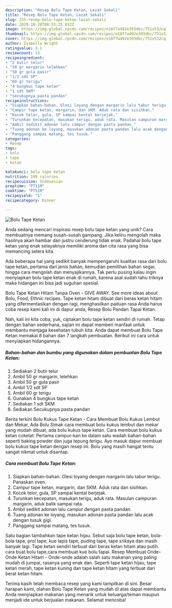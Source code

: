 ```yaml
---
description: "Resep Bolu Tape Ketan, Lezat Sekali"
title: "Resep Bolu Tape Ketan, Lezat Sekali"
slug: 255-resep-bolu-tape-ketan-lezat-sekali
date: 2020-10-20T08:53:25.032Z
image: https://img-global.cpcdn.com/recipes/e18f7a492e393dbc/751x532cq70/bolu-tape-ketan-foto-resep-utama.jpg
thumbnail: https://img-global.cpcdn.com/recipes/e18f7a492e393dbc/751x532cq70/bolu-tape-ketan-foto-resep-utama.jpg
cover: https://img-global.cpcdn.com/recipes/e18f7a492e393dbc/751x532cq70/bolu-tape-ketan-foto-resep-utama.jpg
author: Isabella Wright
ratingvalue: 3.1
reviewcount: 13
recipeingredient:
- "2 butir telur"
- "50 gr margarin lelehkan"
- "50 gr gula pasir"
- "1/2 sdt SP"
- "60 gr terigu"
- "4 bungkus tape ketan"
- "1 sdt SKM"
- "Secukupnya pasta pandan"
recipeinstructions:
- "Siapkan bahan-bahan. Olesi loyang dengan margarin lalu tabur terigu. Panaskan oven."
- "Campur tape ketan, margarin, dan SKM. Aduk rata dan sisihkan."
- "Kocok telor, gula, SP sampai kental berjejak."
- "Turunkan kecepatan, masukan terigu, aduk rata. Masulan campuran margarin, aduk balik sampai rata."
- "Ambil sedikit adonan lalu campur dengan pasta pandan."
- "Tuang adonan ke loyang, masukan adonan pasta pandan lalu acak dengan tusuk gigi."
- "Panggang sampai matang, tes tusuk."
categories:
- Resep
tags:
- bolu
- tape
- ketan

katakunci: bolu tape ketan 
nutrition: 199 calories
recipecuisine: Indonesian
preptime: "PT11M"
cooktime: "PT51M"
recipeyield: "1"
recipecategory: Dinner

---
```



![Bolu Tape Ketan](https://img-global.cpcdn.com/recipes/e18f7a492e393dbc/751x532cq70/bolu-tape-ketan-foto-resep-utama.jpg)

Anda sedang mencari inspirasi resep bolu tape ketan yang unik? Cara membuatnya memang susah-susah gampang. Jika keliru mengolah maka hasilnya akan hambar dan justru cenderung tidak enak. Padahal bolu tape ketan yang enak selayaknya memiliki aroma dan cita rasa yang bisa memancing selera kita.

Ada beberapa hal yang sedikit banyak mempengaruhi kualitas rasa dari bolu tape ketan, pertama dari jenis bahan, kemudian pemilihan bahan segar, hingga cara mengolah dan menyajikannya. Tak perlu pusing kalau ingin menyiapkan bolu tape ketan enak di rumah, karena asal sudah tahu triknya maka hidangan ini bisa jadi suguhan spesial.

Bolu Tape Ketan Hitam Tanpa Oven - GIVE AWAY. See more ideas about Bolu, Food, Ethnic recipes. Tape ketan hitam dibuat dari beras ketan hitam yang difermentasikan dengan ragi, menghasilkan paduan rasa Anda harus coba resep kami kali ini di dapur anda, Resep Bolu Pandan Tapai Ketan.


Nah, kali ini kita coba, yuk, ciptakan bolu tape ketan sendiri di rumah. Tetap dengan bahan sederhana, sajian ini dapat memberi manfaat untuk membantu menjaga kesehatan tubuh kita. Anda dapat membuat Bolu Tape Ketan memakai 8 bahan dan 7 langkah pembuatan. Berikut ini cara untuk menyiapkan hidangannya.

<!--inarticleads1-->

##### Bahan-bahan dan bumbu yang digunakan dalam pembuatan Bolu Tape Ketan:

1. Sediakan 2 butir telur
1. Ambil 50 gr margarin, lelehkan
1. Ambil 50 gr gula pasir
1. Ambil 1/2 sdt SP
1. Ambil 60 gr terigu
1. Gunakan 4 bungkus tape ketan
1. Sediakan 1 sdt SKM
1. Sediakan Secukupnya pasta pandan


Berita terkini Bolu Kukus Tape Ketan - Cara Membuat Bolu Kukus Lembut dan Mekar, Ada Bolu Simak cara membuat bolu kukus lembut dan mekar yang mudah dibuat, ada bolu kukus tape ketan. Cara membuat bolu kukus ketan cokelat: Pertama campur-kan ke dalam satu wadah bahan-bahan seperti baking powder dan juga tepung terigu. Ayo masuk dapur membuat bolu kukus tape ketan dengan resep ini. Bolu yang masih hangat tentu sangat nikmat untuk disantap. 

<!--inarticleads2-->

##### Cara membuat Bolu Tape Ketan:

1. Siapkan bahan-bahan. Olesi loyang dengan margarin lalu tabur terigu. Panaskan oven.
1. Campur tape ketan, margarin, dan SKM. Aduk rata dan sisihkan.
1. Kocok telor, gula, SP sampai kental berjejak.
1. Turunkan kecepatan, masukan terigu, aduk rata. Masulan campuran margarin, aduk balik sampai rata.
1. Ambil sedikit adonan lalu campur dengan pasta pandan.
1. Tuang adonan ke loyang, masukan adonan pasta pandan lalu acak dengan tusuk gigi.
1. Panggang sampai matang, tes tusuk.


Satu bagian tambahkan tape ketan hijau. Sebut saja bolu tape ketan, bola-bola tape, prol tape, kue lapis tape, puding tape, tape srikaya dan masih banyak lagi. Tape ketan sendiri terbuat dari beras ketan hitam atau putih. cara buat bolu tape,cara membuat kue bolu tapai. Resep Membuat Onde-Onde Ketan Hitam - Onde-onde adalah salah satu makanan yang paling mudah di jumpai, rasanya yang enak dan. Seperti tape ketan hijau, tape ketan merah, tape ketan kuning dan tape ketan hitam yang terbuat dari berat ketan hitam. 

Terima kasih telah membaca resep yang kami tampilkan di sini. Besar harapan kami, olahan Bolu Tape Ketan yang mudah di atas dapat membantu Anda menyiapkan makanan yang menarik untuk keluarga/teman maupun menjadi ide untuk berjualan makanan. Selamat mencoba!
